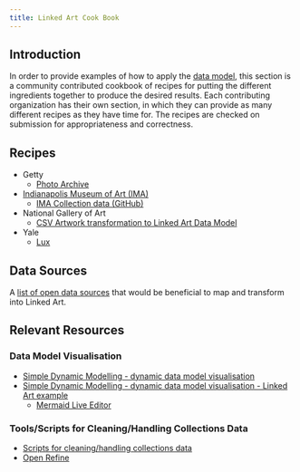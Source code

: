 ```yaml
---
title: Linked Art Cook Book
---
```


## Introduction

In order to provide examples of how to apply the [data model](/model/), this section is a community contributed cookbook of recipes for putting the different ingredients together to produce the desired results.  Each contributing organization has their own section, in which they can provide as many different recipes as they have time for.  The recipes are checked on submission for appropriateness and correctness.

## Recipes

* Getty
    * [Photo Archive](getty/photoarchive/)
* [Indianapolis Museum of Art (IMA)](http://collection.imamuseum.org)
    * [IMA Collection data (GitHub)](ima)
* National Gallery of Art
    * [CSV Artwork transformation to Linked Art Data Model](nga)
* Yale
    * [Lux](yale/lux/)


## Data Sources

A [list of open data sources](data-sources) that would be beneficial to map and transform into Linked Art.

## Relevant Resources

### Data Model Visualisation

* [Simple Dynamic Modelling - dynamic data model visualisation](https://research.ng-london.org.uk/modelling)
* [Simple Dynamic Modelling - dynamic data model visualisation - Linked Art example](https://research.ng-london.org.uk/modelling?example=object2)
    * [Mermaid Live Editor](https://mermaid-js.github.io/mermaid-live-editor)

### Tools/Scripts for Cleaning/Handling Collections Data

* [Scripts for cleaning/handling collections data](https://github.com/fieldmuseum/Collections-Scripts)
* [Open Refine](https://openrefine.org/)



